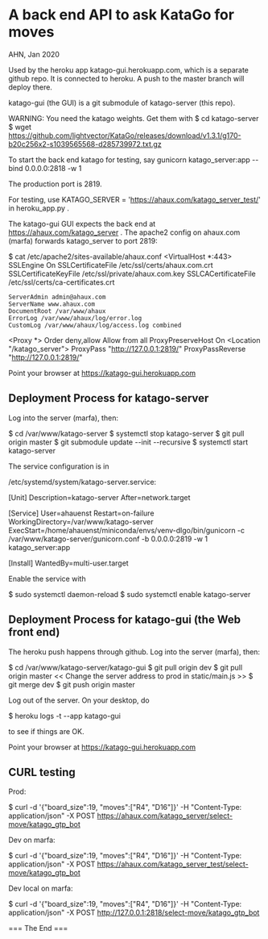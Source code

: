 
A back end API to ask KataGo for moves
===========================================
AHN, Jan 2020

Used by the heroku app katago-gui.herokuapp.com, which is a separate github repo.
It is connected to heroku. A push to the master branch will deploy there.

katago-gui (the GUI) is a git submodule of katago-server (this repo).

WARNING: You need the katago weights. Get them with
$ cd katago-server
$ wget https://github.com/lightvector/KataGo/releases/download/v1.3.1/g170-b20c256x2-s1039565568-d285739972.txt.gz

To start the back end katago for testing, say
gunicorn katago_server:app --bind 0.0.0.0:2818 -w 1

The production port is 2819.

For testing, use
KATAGO_SERVER = 'https://ahaux.com/katago_server_test/'
in heroku_app.py .

The katago-gui GUI expects the back end at https://ahaux.com/katago_server .
The apache2 config on ahaux.com (marfa) forwards katago_server to port 2819:

$ cat /etc/apache2/sites-available/ahaux.conf
<VirtualHost *:443>
    SSLEngine On
    SSLCertificateFile /etc/ssl/certs/ahaux.com.crt
    SSLCertificateKeyFile /etc/ssl/private/ahaux.com.key
    SSLCACertificateFile /etc/ssl/certs/ca-certificates.crt

    ServerAdmin admin@ahaux.com
    ServerName www.ahaux.com
    DocumentRoot /var/www/ahaux
    ErrorLog /var/www/ahaux/log/error.log
    CustomLog /var/www/ahaux/log/access.log combined

   <Proxy *>
        Order deny,allow
          Allow from all
    </Proxy>
    ProxyPreserveHost On
    <Location "/katago_server">
          ProxyPass "http://127.0.0.1:2819/"
          ProxyPassReverse "http://127.0.0.1:2819/"
    </Location>

</VirtualHost>

Point your browser at
https://katago-gui.herokuapp.com

Deployment Process for katago-server
-------------------------------------
Log into the server (marfa), then:

$ cd /var/www/katago-server
$ systemctl stop katago-server
$ git pull origin master
$ git submodule update --init --recursive
$ systemctl start katago-server

The service configuration is in

/etc/systemd/system/katago-server.service:

[Unit]
Description=katago-server
After=network.target

[Service]
User=ahauenst
Restart=on-failure
WorkingDirectory=/var/www/katago-server
ExecStart=/home/ahauenst/miniconda/envs/venv-dlgo/bin/gunicorn -c /var/www/katago-server/gunicorn.conf -b 0.0.0.0:2819 -w 1 katago_server:app

[Install]
WantedBy=multi-user.target

Enable the service with

$ sudo systemctl daemon-reload
$ sudo systemctl enable katago-server

Deployment Process for katago-gui (the Web front end)
--------------------------------------------------------------

The heroku push happens through github.
Log into the server (marfa), then:

$ cd /var/www/katago-server/katago-gui
$ git pull origin dev
$ git pull origin master
<< Change the server address to prod in static/main.js >>
$ git merge dev
$ git push origin master

Log out of the server.
On your desktop, do

$ heroku logs -t --app katago-gui

to see if things are OK.

Point your browser at
https://katago-gui.herokuapp.com

CURL testing
------------------

Prod:

$ curl -d '{"board_size":19, "moves":["R4", "D16"]}' -H "Content-Type: application/json" -X POST https://ahaux.com/katago_server/select-move/katago_gtp_bot

Dev on marfa:

$ curl -d '{"board_size":19, "moves":["R4", "D16"]}' -H "Content-Type: application/json" -X POST https://ahaux.com/katago_server_test/select-move/katago_gtp_bot

Dev local on marfa:

$ curl -d '{"board_size":19, "moves":["R4", "D16"]}' -H "Content-Type: application/json" -X POST http://127.0.0.1:2818/select-move/katago_gtp_bot



=== The End ===

